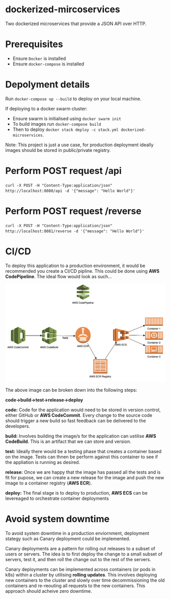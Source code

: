 # dockerized-mircoservices
Two dockerized microservices that provide a JSON API over HTTP.

# Prerequisites
 - Ensure `Docker` is installed
 - Ensure `docker-compose` is installed

# Depolyment details
Run `docker-compose up --build` to deploy on your local machine. 

If deploying to a docker swarm cluster:

 - Ensure swarm is initialised using `docker swarm init`
 - To build images run `docker-compose build`
 - Then to deploy `docker stack deploy -c stack.yml dockerized-microservices`.

Note: This project is just a use case, for production deployment ideally images should be stored in public/private registry.

# Perform POST request /api
`curl -X POST -H "Content-Type:application/json" http://localhost:8080/api -d '{"message": "Hello World"}'`

# Perform POST request /reverse
`curl -X POST -H "Content-Type:application/json" http://localhost:8081/reverse -d '{"message": "Hello World"}'`

# CI/CD
To deploy this application to a production environment, it would be recommended you create a CI/CD pipline. This could be done using **AWS CodePipeline**. The ideal flow would look as such...

![aws-pipeline-for-dockerized-microservices](https://github.com/robertpountney92/dockerized-mircoservices/blob/master/aws-pipline-for-dockerized-microservices.png)

The above image can be broken down into the following steps:

**code->build->test->release->deploy**

**code:** Code for the application would need to be stored in version control, either GitHub or **AWS CodeCommit**. Every change to the source code should trigger a new build so fast feedback can be delivered to the developers.

**build:** Involves building the image/s for the application can ustilise **AWS CodeBuild**. This is an artifact that we can store and version.

**test:** Ideally there would be a testing phase that creates a container based on the image. Tests can thnen be perform against this container to see if the appliation is running as desired.

**release:** Once we are happy that the image has passed all the tests and is fit for pupose, we can create a new release for the image and push the new image to a container registry (**AWS ECR**).

**deploy:** The final stage is to deploy to production, **AWS ECS** can be levereaged to orchestrate container deployments

# Avoid system downtime
To avoid system downtime in a production enviornment, deployment stategy such as Canary deployment could be implemented. 

Canary deployments are a pattern for rolling out releases to a subset of users or servers. The idea is to first deploy the change to a small subset of servers, test it, and then roll the change out to the rest of the servers.

Canary deployments can be implemented across containers (or pods in k8s) within a cluster by utilising **rolling updates**. This involves deploying new containers to the cluster and slowly over time decommissioning the old containers and re-reouting all requests to the new containers. This approach should acheive zero downtime.

